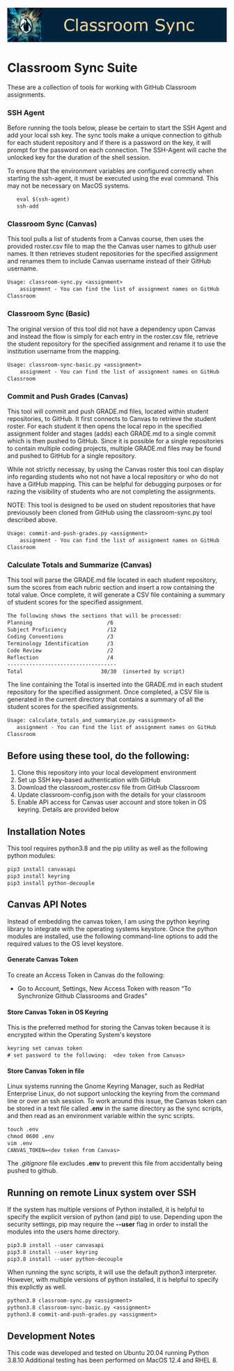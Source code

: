 ![Classroom Sync](images/classroom-sync.png)
# Classroom Sync Suite
These are a collection of tools for working with GitHub Classroom assignments.  

### SSH Agent
Before running the tools below, please be certain to start the SSH Agent and add your local ssh key. The sync tools make a unique connection to github for each student repository and if there is a password on the key, it will prompt for the password on each connection.  The SSH-Agent will cache the unlocked key for the duration of the shell session.

To ensure that the environment variables are configured correctly when starting the ssh-agent, it must be executed using the eval command. This may not be necessary on MacOS systems.

```
   eval $(ssh-agent)
   ssh-add
```

### Classroom Sync (Canvas)
This tool pulls a list of students from a Canvas course, then uses the provided roster.csv file to map the the Canvas user names to github user names. It then retrieves student repositories for the specified assignment and renames them to include Canvas username instead of their GitHub username.

```
Usage: classroom-sync.py <assignment> 
    assignment - You can find the list of assignment names on GitHub Classroom
```

### Classroom Sync (Basic)
The original version of this tool did not have a dependency upon Canvas and instead the flow is simply for each entry in the roster.csv file, retrieve the student repository for the specified assignment and rename it to use the institution username from the mapping.  

```
Usage: classroom-sync-basic.py <assignment> 
    assignment - You can find the list of assignment names on GitHub Classroom
```

### Commit and Push Grades (Canvas)
This tool will commit and push GRADE.md files, located within student repositories, to GitHub.  It first connects to Canvas to retrieve the student roster. For each student it then opens the local repo in the specified assignment folder and stages (adds) each GRADE.md to a single commit which is then pushed to GitHub. Since it is possible for a single repositories to contain multiple coding projects, multiple GRADE.md files may be found and pushed to GitHub for a single repository.

While not strictly necessay, by using the Canvas roster this tool can display info regarding students who not not have a local repository or who do not have a GitHub mapping. This can be helpful for debugging purposes or for razing the visibility of students who are not completing the assignments.

NOTE:  This tool is designed to be used on student repositories that have previousoly been cloned from GitHub using the classroom-sync.py tool described above.

```
Usage: commit-and-push-grades.py <assignment> 
    assignment - You can find the list of assignment names on GitHub Classroom
```

### Calculate Totals and Summarize (Canvas)
This tool will parse the GRADE.md file located in each student repository, sum the scores from each rubric section and insert a row containing the total value. Once complete, it will generate a CSV file containing a summary of student scores for the specified assignment.

```
The following shows the sections that will be processed:  
Planning                        /6  
Subject Proficiency             /12  
Coding Conventions              /3  
Terminology Identification      /3  
Code Review                     /2  
Reflection                      /4  
-----------------------------------  
Total                         30/30  (inserted by script)
```

The line containing the Total is inserted into the GRADE.md in each student repository for the specified assignment.  Once completed, a CSV file is generated in the current directory that contains a summary of all the student scores for the specified assignments.
```
Usage: calculate_totals_and_summaryize.py <assignment> 
   assignment - You can find the list of assignment names on GitHub Classroom
```

## Before using these tool, do the following:
1. Clone this repository into your local development environment
2. Set up SSH key-based authentication with GitHub  
3. Download the classroom_roster.csv file from GitHub Classroom  
4. Update classroom-config.json with the details for your classroom  
5. Enable API access for Canvas user account and store token in OS keyring. Details are provided below

## Installation Notes
This tool requires python3.8 and the pip utility as well as the following python modules:
```
pip3 install canvasapi
pip3 install keyring
pip3 install python-decouple
```

## Canvas API Notes
Instead of embedding the canvas token, I am using the python keyring library to integrate with the operating systems keystore.  Once the python modules are installed, use the following command-line options to add the required values to the OS level keystore.  

#### Generate Canvas Token
To create an Access Token in Canvas do the following:
- Go to Account, Settings, New Access Token with reason “To Synchronize Github Classrooms and Grades"

#### Store Canvas Token in OS Keyring
This is the preferred method for storing the Canvas token because it is encrypted within the Operating System's keystore
```
keyring set canvas token
# set password to the following:  <dev token from Canvas>
```
#### Store Canvas Token in file
Linux systems running the Gnome Keyring Manager, such as RedHat Enterprise Linux, do not support unlocking the keyring from the command line or over an ssh session. To work around this issue, the Canvas token can be stored in a text file called **.env** in the same directory as the sync scripts, and then read as an environment variable within the sync scripts.
```
touch .env
chmod 0600 .env
vim .env
CANVAS_TOKEN=<dev token from Canvas>
```
The *.gitignore* file excludes **.env** to prevent this file from accidentally being pushed to github.

## Running on remote Linux system over SSH
If the system has multiple versions of Python installed, it is helpful to specify the explicit version of python (and pip) to use. Depending upon the security settings, pip may require the **--user** flag in order to install the modules into the users home directory.
```
pip3.8 install --user canvasapi
pip3.8 install --user keyring
pip3.8 install --user python-decouple
```

When running the sync scripts, it will use the default python3 interpreter. However, with multiple versions of python installed, it is helpful to specify this explictly as well.

```
python3.8 classroom-sync.py <assignment>
python3.8 classroom-sync-basic.py <assignment>
python3.8 commit-and-push-grades.py <assignment>
```

## Development Notes
This code was developed and tested on Ubuntu 20.04 running Python 3.8.10
Additional testing has been performed on MacOS 12.4 and RHEL 8.



